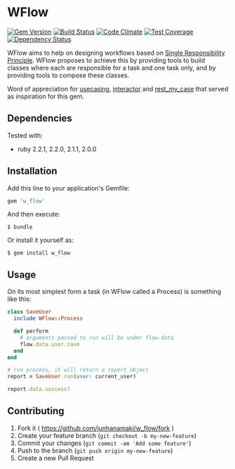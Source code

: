 # WFlow

[![Gem Version](https://badge.fury.io/rb/w_flow.svg)](http://badge.fury.io/rb/w_flow)
[![Build Status](https://travis-ci.org/junhanamaki/w_flow.svg?branch=master)](https://travis-ci.org/junhanamaki/w_flow)
[![Code Climate](https://codeclimate.com/github/junhanamaki/w_flow.png)](https://codeclimate.com/github/junhanamaki/w_flow)
[![Test Coverage](https://codeclimate.com/github/junhanamaki/w_flow/coverage.png)](https://codeclimate.com/github/junhanamaki/w_flow)
[![Dependency Status](https://gemnasium.com/junhanamaki/w_flow.svg)](https://gemnasium.com/junhanamaki/w_flow)

WFlow aims to help on designing workflows based on [Single
Responsibility Principle](http://en.wikipedia.org/wiki/Single_responsibility_principle). WFlow
proposes to achieve this by providing tools to build classes where each are responsible for a task
and one task only, and by providing tools to compose these classes.

Word of appreciation for [usecasing](https://github.com/tdantas/usecasing),
[interactor](https://github.com/collectiveidea/interactor) and
[rest_my_case](https://github.com/goncalvesjoao/rest_my_case) that served as
inspiration for this gem.

## Dependencies

Tested with:

  * ruby 2.2.1, 2.2.0, 2.1.1, 2.0.0

## Installation

Add this line to your application's Gemfile:

```ruby
gem 'w_flow'
```

And then execute:

    $ bundle

Or install it yourself as:

    $ gem install w_flow

## Usage

On its most simplest form a task (in WFlow called a Process) is something like this:

```ruby
class SaveUser
  include WFlow::Process

  def perform
    # arguments passed to run will be under flow.data
    flow.data.user.save
  end
end

# run process, it will return a report object
report = SaveUser.run(user: current_user)

report.data.success?
```



## Contributing

1. Fork it ( https://github.com/junhanamaki/w_flow/fork )
2. Create your feature branch (`git checkout -b my-new-feature`)
3. Commit your changes (`git commit -am 'Add some feature'`)
4. Push to the branch (`git push origin my-new-feature`)
5. Create a new Pull Request
